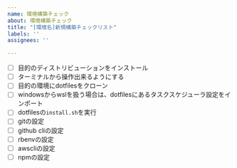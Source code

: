 ```yaml
---
name: 環境構築チェック
about: 環境構築チェック
title: "[環境名]新規構築チェックリスト"
labels: ''
assignees: ''

---
```


- [ ] 目的のディストリビューションをインストール
- [ ] ターミナルから操作出来るようにする
- [ ] 目的の環境にdotfilesをクローン
- [ ] windowsからwslを扱う場合は、dotfilesにあるタスクスケジューラ設定をインポート
- [ ] dotfilesの`install.sh`を実行
- [ ] gitの設定
- [ ] github cliの設定
- [ ] rbenvの設定
- [ ] awscliの設定
- [ ] npmの設定
